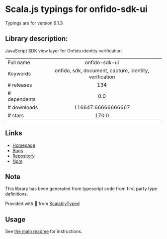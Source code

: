 
# Scala.js typings for onfido-sdk-ui

Typings are for version 9.1.3

## Library description:
JavaScript SDK view layer for Onfido identity verification

|                    |                 |
| ------------------ | :-------------: |
| Full name          | onfido-sdk-ui |
| Keywords           | onfido, sdk, document, capture, identity, verification |
| # releases         | 134 |
| # dependents       | 0.0 |
| # downloads        | 116647.66666666667 |
| # stars            | 170.0 |

## Links
- [Homepage](https://github.com/onfido/onfido-sdk-ui#readme)
- [Bugs](https://github.com/onfido/onfido-sdk-ui/issues)
- [Repository](https://github.com/onfido/onfido-sdk-ui)
- [Npm](https://www.npmjs.com/package/onfido-sdk-ui)
    


## Note
This library has been generated from typescript code from first party type definitions.

Provided with :purple_heart: from [ScalablyTyped](https://github.com/oyvindberg/ScalablyTyped)

## Usage
See [the main readme](../../readme.md) for instructions.


